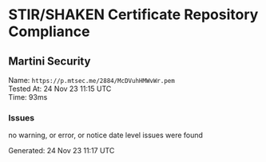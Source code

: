 # STIR/SHAKEN Certificate Repository Compliance

## Martini Security

Name: `https://p.mtsec.me/2884/McDVuhHMWvWr.pem`\
Tested At: 24 Nov 23 11:15 UTC\
Time: 93ms

### Issues

no warning, or error, or notice date level issues were found

Generated: 24 Nov 23 11:17 UTC